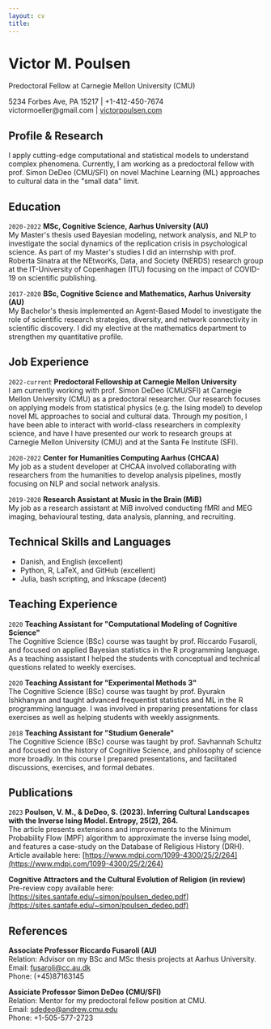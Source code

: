 ```yaml
---
layout: cv
title: 
---
```

# Victor M. Poulsen
Predoctoral Fellow at Carnegie Mellon University (CMU)

<div id="webaddress">
    5234 Forbes Ave, PA 15217 
  |  +1-412-450-7674
</div>
<div id="webaddress">
    victormoeller@gmail.com
  |  <a href="https://victorpoulsen.com/">victorpoulsen.com</a>
</div>

## Profile & Research
I apply cutting-edge computational and statistical models to understand complex phenomena. Currently, I am working as a predoctoral fellow with prof. Simon DeDeo (CMU/SFI) on novel Machine Learning (ML) approaches to cultural data in the "small data" limit. 

## Education

`2020-2022`
__MSc, Cognitive Science, Aarhus University (AU)__ <br/>
My Master's thesis used Bayesian modeling, network analysis, and NLP to investigate the social dynamics of the replication crisis in psychological science. As part of my Master's studies I did an internship with prof. Roberta Sinatra at the NEtworKs, Data, and Society (NERDS) research group at the IT-University of Copenhagen (ITU) focusing on the impact of COVID-19 on scientific publishing. 

`2017-2020`
__BSc, Cognitive Science and Mathematics, Aarhus University (AU)__ <br/>
My Bachelor's thesis implemented an Agent-Based Model to investigate the role of scientific research strategies, diversity, and network connectivity in scientific discovery. I did my elective at the mathematics department to strengthen my quantitative profile. 

## Job Experience 

`2022-current` 
__Predoctoral Fellowship at Carnegie Mellon University__ <br/>
I am currently working with prof. Simon DeDeo (CMU/SFI) at Carnegie Mellon University (CMU) as a predoctoral researcher. Our research focuses on applying models from statistical physics (e.g. the Ising model) to develop novel ML approaches to social and cultural data. Through my position, I have been able to interact with world-class researchers in complexity science, and have I have presented our work to research groups at Carnegie Mellon University (CMU) and at the Santa Fe Institute (SFI). 

`2020-2022`
__Center for Humanities Computing Aarhus (CHCAA)__ <br/>
My job as a student developer at CHCAA involved collaborating with researchers from the humanities to develop analysis pipelines, mostly focusing on NLP and social network analysis.

`2019-2020`
__Research Assistant at Music in the Brain (MiB)__ <br/>
My job as a research assistant at MiB involved conducting fMRI and MEG imaging, behavioural testing, data analysis, planning, and recruiting.  

## Technical Skills and Languages
* Danish, and English (excellent)
* Python, R, LaTeX, and GitHub (excellent) 
* Julia, bash scripting, and Inkscape (decent)

## Teaching Experience
`2020`
__Teaching Assistant for "Computational Modeling of Cognitive Science"__ <br/>
The Cognitive Science (BSc) course was taught by prof. Riccardo Fusaroli, and focused on applied Bayesian statistics in the R programming language. As a teaching assistant I helped the students with conceptual and technical questions related to weekly exercises. 

`2020`
__Teaching Assistant for "Experimental Methods 3"__ <br/>
The Cognitive Science (BSc) course was taught by prof. Byurakn Ishkhanyan and taught advanced frequentist statistics and ML in the R programming language. I was involved in preparing presentations for class exercises as well as helping students with weekly assignments. 

`2018`
__Teaching Assistant for "Studium Generale"__ <br/>
The Cognitive Science (BSc) course was taught by prof. Savhannah Schultz and focused on the history of Cognitive Science, and philosophy of science more broadly. In this course I prepared presentations, and facilitated discussions, exercises, and formal debates. 

## Publications

`2023` 
__Poulsen, V. M., & DeDeo, S. (2023). Inferring Cultural Landscapes with the Inverse Ising Model. Entropy, 25(2), 264.__ <br/> 
The article presents extensions and improvements to the Minimum Probability Flow (MPF) algorithm to approximate the inverse Ising model, and features a case-study on the Database of Religious History (DRH). Article available here: [https://www.mdpi.com/1099-4300/25/2/264](https://www.mdpi.com/1099-4300/25/2/264)

__Cognitive Attractors and the Cultural Evolution of Religion (in review)__ <br/>
Pre-review copy available here: [https://sites.santafe.edu/~simon/poulsen_dedeo.pdf](https://sites.santafe.edu/~simon/poulsen_dedeo.pdf)

## References
__Associate Professor Riccardo Fusaroli (AU)__ <br/>
Relation: Advisor on my BSc and MSc thesis projects at Aarhus University. <br/>
Email: fusaroli@cc.au.dk <br/>
Phone: (+45)87163145

__Assiciate Professor Simon DeDeo (CMU/SFI)__ <br/>
Relation: Mentor for my predoctoral fellow position at CMU. <br/>
Email: sdedeo@andrew.cmu.edu <br/>
Phone: +1-505-577-2723

<!-- ### Footer

Last updated: March 2023 -->


